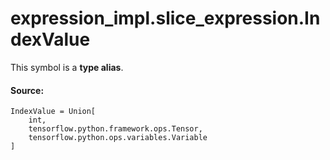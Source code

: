 <div itemscope itemtype="http://developers.google.com/ReferenceObject">
<meta itemprop="name" content="expression_impl.slice_expression.IndexValue" />
<meta itemprop="path" content="Stable" />
</div>

# expression_impl.slice_expression.IndexValue

<!-- Insert buttons and diff -->
This symbol is a **type alias**.



#### Source:

<pre class="devsite-click-to-copy prettyprint lang-py tfo-signature-link">
<code>IndexValue = Union[
    int,
    tensorflow.python.framework.ops.Tensor,
    tensorflow.python.ops.variables.Variable
]
</code></pre>



<!-- Placeholder for "Used in" -->
